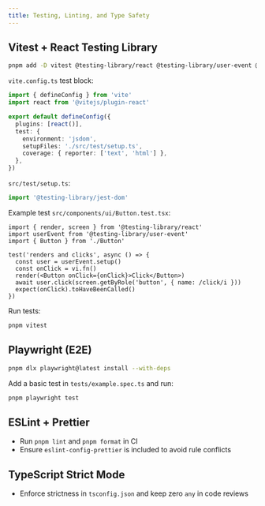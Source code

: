 ```yaml
---
title: Testing, Linting, and Type Safety
---
```


## Vitest + React Testing Library

```bash
pnpm add -D vitest @testing-library/react @testing-library/user-event @testing-library/jest-dom jsdom
```

`vite.config.ts` test block:

```ts
import { defineConfig } from 'vite'
import react from '@vitejs/plugin-react'

export default defineConfig({
  plugins: [react()],
  test: {
    environment: 'jsdom',
    setupFiles: './src/test/setup.ts',
    coverage: { reporter: ['text', 'html'] },
  },
})
```

`src/test/setup.ts`:

```ts
import '@testing-library/jest-dom'
```

Example test `src/components/ui/Button.test.tsx`:

```tsx
import { render, screen } from '@testing-library/react'
import userEvent from '@testing-library/user-event'
import { Button } from './Button'

test('renders and clicks', async () => {
  const user = userEvent.setup()
  const onClick = vi.fn()
  render(<Button onClick={onClick}>Click</Button>)
  await user.click(screen.getByRole('button', { name: /click/i }))
  expect(onClick).toHaveBeenCalled()
})
```

Run tests:

```bash
pnpm vitest
```

## Playwright (E2E)

```bash
pnpm dlx playwright@latest install --with-deps
```

Add a basic test in `tests/example.spec.ts` and run:

```bash
pnpm playwright test
```

## ESLint + Prettier

- Run `pnpm lint` and `pnpm format` in CI
- Ensure `eslint-config-prettier` is included to avoid rule conflicts

## TypeScript Strict Mode

- Enforce strictness in `tsconfig.json` and keep zero `any` in code reviews
